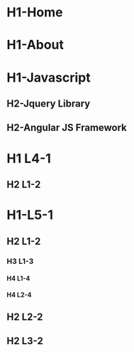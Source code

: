 # H1-Home
# H1-About
# H1-Javascript
## H2-Jquery Library
## H2-Angular JS Framework
# H1 L4-1
## H2 L1-2
# H1-L5-1
## H2 L1-2
### H3 L1-3
#### H4 L1-4
#### H4 L2-4
## H2 L2-2
## H2 L3-2
